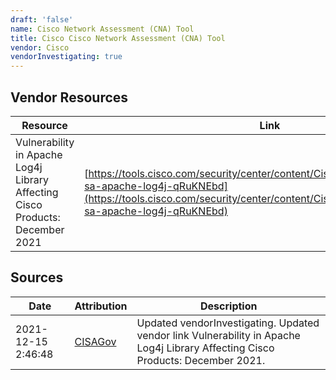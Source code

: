 ```yaml
---
draft: 'false'
name: Cisco Network Assessment (CNA) Tool
title: Cisco Cisco Network Assessment (CNA) Tool
vendor: Cisco
vendorInvestigating: true
---
```


## Vendor Resources
| Resource | Link |
| --- | --- |
| Vulnerability in Apache Log4j Library Affecting Cisco Products: December 2021 | [https://tools.cisco.com/security/center/content/CiscoSecurityAdvisory/cisco-sa-apache-log4j-qRuKNEbd](https://tools.cisco.com/security/center/content/CiscoSecurityAdvisory/cisco-sa-apache-log4j-qRuKNEbd) |



## Sources
| Date | Attribution | Description |
| --- | --- | --- |
| 2021-12-15 2:46:48 | [CISAGov](https://raw.githubusercontent.com/cisagov/log4j-affected-db/develop/README.md) | Updated vendorInvestigating. Updated vendor link Vulnerability in Apache Log4j Library Affecting Cisco Products: December 2021.  |
